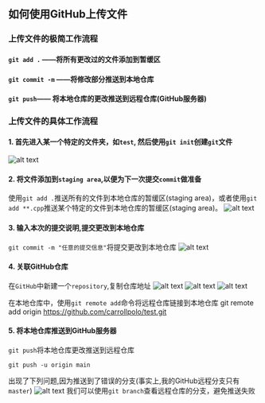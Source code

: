 ## 如何使用GitHub上传文件

### 上传文件的极简工作流程

#### `git add .` ——将所有更改过的文件添加到暂缓区

#### `git commit -m` ——将修改部分推送到本地仓库

#### `git push`—— 将本地仓库的更改推送到远程仓库(GitHub服务器)

### 上传文件的具体工作流程

#### 1. 首先进入某一个特定的文件夹，如`test`, 然后使用`git init`创建`git`文件
![alt text](https://github.com/carrollpolo/test/tree/master/images/image.png)

#### 2. 将文件添加到`staging area`,以便为下一次提交`commit`做准备
使用`git add .`推送所有的文件到本地仓库的暂缓区(staging area)，或者使用`git add **.cpp`推送某个特定的文件到本地仓库的暂缓区(staging area)。
![alt text](https://github.com/carrollpolo/test/tree/master./images/image-1.png)

#### 3. 输入本次的提交说明,提交更改到本地仓库
`git commit -m "任意的提交信息"`将提交更改到本地仓库
![alt text](https://github.com/carrollpolo/test/tree/master./images/image-2.png)

#### 4. 关联GitHub仓库
在`GitHub`中新建一个`repository`,复制仓库地址
![alt text](https://github.com/carrollpolo/test/tree/master./images/屏幕截图%202024-11-14%20114939.png)
![alt text](https://github.com/carrollpolo/test/tree/master./images/屏幕截图%202024-11-14%20115157.png)
![alt text](https://github.com/carrollpolo/test/tree/master./images/屏幕截图%202024-11-14%20115234.png)

在本地仓库中，使用`git remote add`命令将远程仓库链接到本地仓库
    git remote add origin https://github.com/carrollpolo/test.git
#### 5. 将本地仓库推送到GitHub服务器
`git push`将本地仓库更改推送到远程仓库

    git push -u origin main

出现了下列问题,因为推送到了错误的分支(事实上,我的GitHub远程分支只有`master`)
![alt text](https://github.com/carrollpolo/test/tree/master./images/image-3.png)
我们可以使用`git branch`查看远程仓库的分支，避免推送失败

